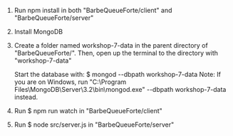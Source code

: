 1.  Run npm install in both "BarbeQueueForte/client" and "BarbeQueueForte/server"

2.  Install MongoDB 

3.  Create a folder named workshop-7-data in the parent directory of "BarbeQueueForte/". Then, open up the terminal to the directory with "workshop-7-data"

	Start the database with:
	$ mongod --dbpath workshop-7-data
	Note: If you are on Windows, run "C:\Program Files\MongoDB\Server\3.2\bin\mongod.exe" --dbpath workshop-7-data instead.

4.  Run $ npm run watch in "BarbeQueueForte/client" 
5.  Run $ node src/server.js in "BarbeQueueForte/server"